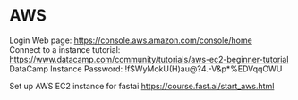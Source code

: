 # AWS
Login Web page: https://console.aws.amazon.com/console/home <br/>
Connect to a instance tutorial: https://www.datacamp.com/community/tutorials/aws-ec2-beginner-tutorial <br/>
DataCamp Instance Password:  !f$WyMokU(H)au@?4.-V&p*%EDVqqOWU <br/>

Set up AWS EC2 instance for fastai https://course.fast.ai/start_aws.html

